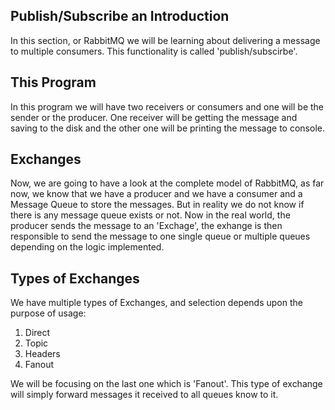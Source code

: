 ## Publish/Subscribe an Introduction
In this section, or RabbitMQ we will be learning about delivering a message to multiple consumers. This functionality is called 'publish/subscirbe'.

## This Program
In this program we will have two receivers or consumers and one will be the sender or the producer. One receiver will be getting the message and saving to the disk and the other one will be printing the message to console.

## Exchanges
Now, we are going to have a look at the complete model of RabbitMQ, as far now, we know that we have a producer and we have a consumer and a Message Queue to store the messages. But in reality we do not know if there is any message queue exists or not. Now in the real world, the producer sends the message to an 'Exchage', the exhange is then responsible to send the message to one single queue or multiple queues depending on the logic implemented.

## Types of Exchanges
We have multiple types of Exchanges, and selection depends upon the purpose of usage:
1. Direct
2. Topic
3. Headers
4. Fanout

We will be focusing on the last one which is 'Fanout'. This type of exchange will simply forward messages it received to all queues know to it.